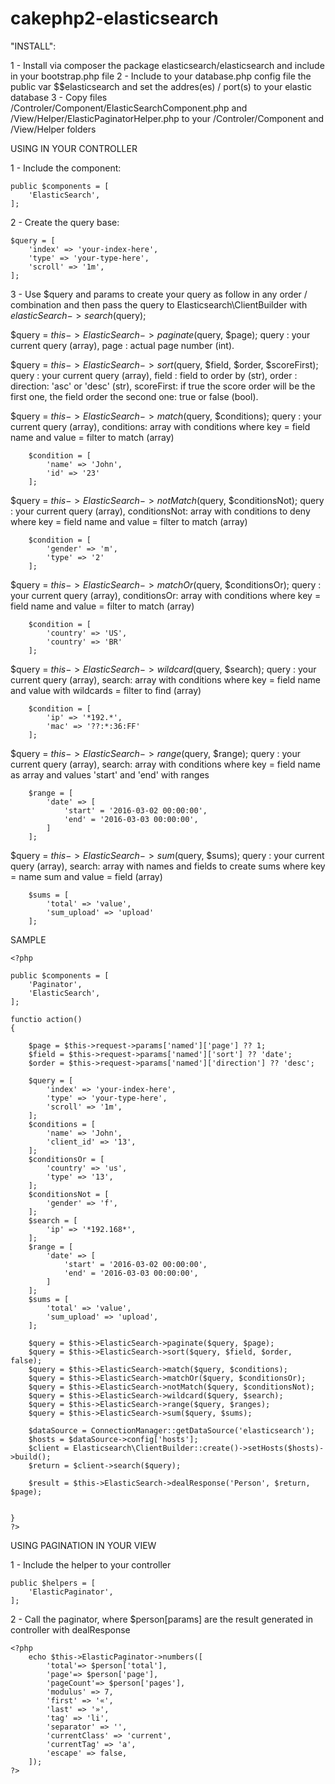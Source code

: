 # cakephp2-elasticsearch

"INSTALL":

1 - Install via composer the package elasticsearch/elasticsearch and include in your bootstrap.php file
2 - Include to your database.php config file the public var $$elasticsearch and set the addres(es) / port(s) to your elastic database
3 - Copy files /Controler/Component/ElasticSearchComponent.php and /View/Helper/ElasticPaginatorHelper.php to your
    /Controler/Component and /View/Helper folders 
    
USING IN YOUR CONTROLLER

1 - Include the component:
```
public $components = [
    'ElasticSearch',
];
```

2 - Create the query base:
```
$query = [
    'index' => 'your-index-here',
    'type' => 'your-type-here',
    'scroll' => '1m',
];
```

3 - Use $query and params to create your query as follow in any order / combination and then pass the query to Elasticsearch\ClientBuilder with $elasticSearch->search($query);

$query = $this->ElasticSearch->paginate($query, $page);
query : your current query (array),
page : actual page number (int).

$query = $this->ElasticSearch->sort($query, $field, $order, $scoreFirst);
query : your current query (array),
field : field to order by (str),
order : direction: 'asc' or 'desc' (str),
scoreFirst: if true the score order will be the first one, the field order the second one: true or false (bool). 

$query = $this->ElasticSearch->match($query, $conditions);
query : your current query (array),
conditions: array with conditions where key = field name and value = filter to match (array)
```
    $condition = [
        'name' => 'John',
        'id' => '23'
    ];
```
    
$query = $this->ElasticSearch->notMatch($query, $conditionsNot);
query : your current query (array),
conditionsNot: array with conditions to deny where key = field name and value = filter to match (array)
```
    $condition = [
        'gender' => 'm',
        'type' => '2'
    ];
```
    
$query = $this->ElasticSearch->matchOr($query, $conditionsOr);
query : your current query (array),
conditionsOr: array with conditions where key = field name and value = filter to match (array)
```
    $condition = [
        'country' => 'US',
        'country' => 'BR'
    ];
```
    
$query = $this->ElasticSearch->wildcard($query, $search);
query : your current query (array),
search: array with conditions where key = field name and value with wildcards = filter to find (array)
```
    $condition = [
        'ip' => '*192.*',
        'mac' => '??:*:36:FF'
    ];
```
    
$query = $this->ElasticSearch->range($query, $range);
query : your current query (array),
search: array with conditions where key = field name as array and values 'start' and 'end' with ranges
```
    $range = [
        'date' => [
            'start' = '2016-03-02 00:00:00',
            'end' = '2016-03-03 00:00:00',
        ]
    ];
```

$query = $this->ElasticSearch->sum($query, $sums);
query : your current query (array),
search: array with names and fields to create sums where key = name sum and value  = field (array)
```
    $sums = [
        'total' => 'value',
        'sum_upload' => 'upload'
    ];
```
    
SAMPLE
```
<?php

public $components = [
    'Paginator',
    'ElasticSearch',
];

functio action()
{

    $page = $this->request->params['named']['page'] ?? 1;
    $field = $this->request->params['named']['sort'] ?? 'date';
    $order = $this->request->params['named']['direction'] ?? 'desc';

    $query = [
        'index' => 'your-index-here',
        'type' => 'your-type-here',
        'scroll' => '1m',
    ];
    $conditions = [
        'name' => 'John',
        'client_id' => '13',
    ];
    $conditionsOr = [
        'country' => 'us',
        'type' => '13',
    ];
    $conditionsNot = [
        'gender' => 'f',
    ];
    $search = [
        'ip' => '*192.168*',
    ];
    $range = [
        'date' => [
            'start' = '2016-03-02 00:00:00',
            'end' = '2016-03-03 00:00:00',
        ]
    ];
    $sums = [
        'total' => 'value',
        'sum_upload' => 'upload',
    ];
    
    $query = $this->ElasticSearch->paginate($query, $page);
    $query = $this->ElasticSearch->sort($query, $field, $order, false);
    $query = $this->ElasticSearch->match($query, $conditions);
    $query = $this->ElasticSearch->matchOr($query, $conditionsOr);
    $query = $this->ElasticSearch->notMatch($query, $conditionsNot);
    $query = $this->ElasticSearch->wildcard($query, $search);
    $query = $this->ElasticSearch->range($query, $ranges);
    $query = $this->ElasticSearch->sum($query, $sums);
    
    $dataSource = ConnectionManager::getDataSource('elasticsearch');
    $hosts = $dataSource->config['hosts'];
    $client = Elasticsearch\ClientBuilder::create()->setHosts($hosts)->build();
    $return = $client->search($query);
    
    $result = $this->ElasticSearch->dealResponse('Person', $return, $page);
    
    
}
?>
```

USING PAGINATION IN YOUR VIEW

1 - Include the helper to your controller
```
public $helpers = [
    'ElasticPaginator',
];
```

2 - Call the paginator, where $person[params] are the result generated in controller with dealResponse
```
<?php
    echo $this->ElasticPaginator->numbers([
        'total'=> $person['total'],
        'page'=> $person['page'],
        'pageCount'=> $person['pages'],
        'modulus' => 7,
        'first' => '«',
        'last' => '»',
        'tag' => 'li',
        'separator' => '',
        'currentClass' => 'current',
        'currentTag' => 'a',
        'escape' => false,
    ]);
?>
```